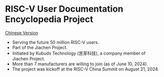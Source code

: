 # RISC-V User Documentation Encyclopedia Project

[Chinese Version](./README.cn.md)

- Serving the future 50 million RISC-V users.
- Part of the Jiachen Project.
- Initiated by Kubuds Technology (苦芽科技), a company member of Jiachen Project.
- More than 7 manufacturers are willing to join (as of June 10, 2024).
- The project was kickoff at the RISC-V China Summit on August 21, 2024.
